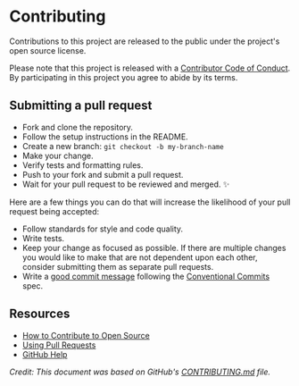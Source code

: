 # Contributing

Contributions to this project are released to the public under the project's open source license.

Please note that this project is released with a [Contributor Code of Conduct](CODE_OF_CONDUCT.md). By participating in this project you agree to abide by its terms.

## Submitting a pull request

- Fork and clone the repository.
- Follow the setup instructions in the README.
- Create a new branch: `git checkout -b my-branch-name`
- Make your change.
- Verify tests and formatting rules.
- Push to your fork and submit a pull request.
- Wait for your pull request to be reviewed and merged. :sparkles:

Here are a few things you can do that will increase the likelihood of your pull request being accepted:

- Follow standards for style and code quality.
- Write tests.
- Keep your change as focused as possible. If there are multiple changes you would like to make that are not dependent upon each other, consider submitting them as separate pull requests.
- Write a [good commit message](http://tbaggery.com/2008/04/19/a-note-about-git-commit-messages.html) following the [Conventional Commits](https://www.conventionalcommits.org/en/v1.0.0/) spec.

## Resources

- [How to Contribute to Open Source](https://opensource.guide/how-to-contribute/)
- [Using Pull Requests](https://help.github.com/articles/about-pull-requests/)
- [GitHub Help](https://help.github.com)

_Credit: This document was based on GitHub's [CONTRIBUTING.md](https://github.com/github/.github/blob/master/CONTRIBUTING.md) file._
